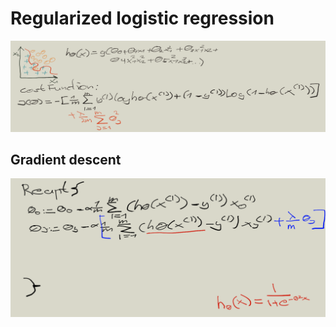 # Regularized logistic regression 

![regularized_logistic_regression](images/regularized_logistic_regression.png)

## Gradient descent

![regularized_logistic_regression_gradient_decent](images/regularized_logistic_regression_gradient_decent.png)